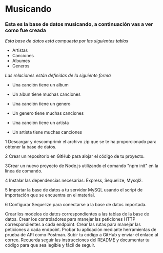 # Musicando

### Esta es la base de datos musicando, a continuación vas a ver como fue creada
_Esta base de datos está compuesta por las siguientes tablas_
- Artistas
- Canciones
- Albumes
- Generos

_Las relaciones están definidas de la siguiente forma_
- Una canción tiene un album
- Un albun tiene muchas canciones

- Una canción tiene un genero
- Un genero tiene muchas canciones

- Una canción tiene un artista
- Un artista tiene muchas canciones


1 Descargar y descomprimir el archivo zip que se te ha proporcionado para obtener la base de datos.

2 Crear un repositorio en GitHub para alojar el código de tu proyecto.

3Crear un nuevo proyecto de Node.js utilizando el comando "npm init" en la línea de comando.

4 Instalar las dependencias necesarias: Express, Sequelize, Mysql2.

5 Importar la base de datos a tu servidor MySQL usando el script de importación que se encuentra en el material.

6 Configurar Sequelize para conectarse a la base de datos importada.

Crear los modelos de datos correspondientes a las tablas de la base de datos.
Crear los controladores para manejar las peticiones HTTP correspondientes a cada endpoint.
Crear las rutas para manejar las peticiones a cada endpoint.
Probar tu aplicación mediante herramientas de prueba de API como Postman.
Subir tu código a GitHub y enviar el enlace al correo.
Recuerda seguir las instrucciones del README y documentar tu código para que sea legible y fácil de seguir.